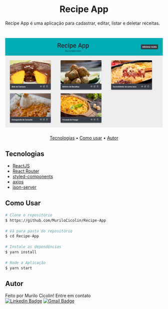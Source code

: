 <h1 align="center">Recipe App</h1
<p align="center">Recipe App é uma aplicação para cadastrar, editar, listar e deletar receitas.</p>

<h1 align="center">
  <img alt="NextLevelWeek" title="#NextLevelWeek" src="./github/screenshot.png" />
</h1>

<p align="center">
 <a href="#tecnologias">Tecnologias</a> •  
 <a href="#como-usar">Como usar</a> • 
 <a href="#autor">Autor</a>
</p>



## Tecnologias

-  [ReactJS](https://reactjs.org/)
-  [React Router ](https://github.com/ReactTraining/react-router)
-  [styled-components](https://www.styled-components.com/)
-  [axios](https://github.com/axios/axios)
-  [json-server](https://github.com/typicode/json-server)

## Como Usar

```bash
# Clone o repositório
$ https://github.com/MuriloCicolin/Recipe-App

# Vá para pasta do repositório
$ cd Recipe-App

# Instale as dependências 
$ yarn install

# Rode a Aplicação
$ yarn start
```

## Autor
Feito por Murilo Cicolin! Entre em contato <br/>
 [![Linkedin Badge](https://img.shields.io/badge/-Murilo-blue?style=flat-square&logo=Linkedin&logoColor=white&link=https://www.linkedin.com/in/murilo-cicolin/)](https://www.linkedin.com/in/murilo-cicolin/) 
[![Gmail Badge](https://img.shields.io/badge/-mu.cicolin@gmail.com-c14438?style=flat-square&logo=Gmail&logoColor=white&link=mailto:mu.cicolin@gmail.com)](mailto:mu.cicolin@gmail.com)


 
